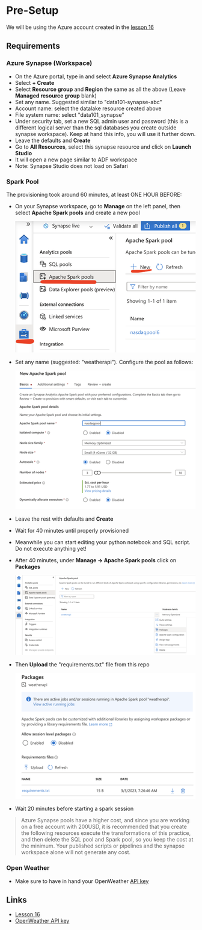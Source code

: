 # Pre-Setup

We will be using the Azure account created in the [lesson 16][prev_lesson]

## Requirements

### Azure Synapse (Workspace)

* On the Azure portal, type in and select **Azure Synapse Analytics**
* Select **+ Create**
* Select **Resource group** and **Region** the same as all the above (Leave **Managed resource group** blank)
* Set any name. Suggested similar to "data101-synapse-abc"
* Account name: select the datalake resource created above
* File system name: select "data101_synapse"
* Under security tab, set a new SQL admin user and password (this is a different logical server than the sql databases you create outside synapse workspace). Keep at hand this info, you will use it further down.
* Leave the defaults and **Create**
* Go to **All Resources**, select this synapse resource and click on **Launch Studio**
* It will open a new page similar to ADF workspace
* Note: Synapse Studio does not load on Safari

### Spark Pool

The provisioning took around 60 minutes, at least ONE HOUR BEFORE:

* On your Synapse workspace, go to **Manage** on the left panel, then select **Apache Spark pools** and create a new pool

  ![img](documentation_images/spark_pool_new.png)
* Set any name (suggested: "weatherapi"). Configure the pool as follows:

  ![img](documentation_images/spark_pool_config.png)
* Leave the rest with defaults and **Create**
* Wait for 40 minutes until properly provisioned
* Meanwhile you can start editing your python notebook and SQL script. Do not execute anything yet!
* After 40 minutes, under **Manage -> Apache Spark pools** click on **Packages**

  ![img](documentation_images/spark_pool_packages.png)
* Then **Upload** the "requirements.txt" file from this repo

  ![img](documentation_images/spark_packages_upload.png)
* Wait 20 minutes before starting a spark session

>Azure Synapse pools have a higher cost, and since you are working on a free account with 200USD, it is recommended that you create the following resources execute the transformations of this practice, and then delete the SQL pool and Spark pool, so you keep the cost at the minimum. Your published scripts or pipelines and the synapse workspace alone will not generate any cost.

### Open Weather

* Make sure to have in hand your OpenWeather [API key][ow_apikey]

## Links

* [Lesson 16][prev_lesson]
* [OpenWeather API key][ow_apikey]

[prev_lesson]: ../session_16_ELT/README.md
[ow_apikey]: https://home.openweathermap.org/api_keys

